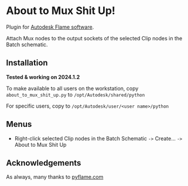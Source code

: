 # About to Mux Shit Up!

Plugin for [Autodesk Flame software](http://www.autodesk.com/products/flame).

Attach Mux nodes to the output sockets of the selected Clip nodes in the Batch schematic.

## Installation
**Tested & working on 2024.1.2**

To make available to all users on the workstation, copy `about_to_mux_shit_up.py` to `/opt/Autodesk/shared/python`

For specific users, copy to `/opt/Autodesk/user/<user name>/python`

## Menus
- Right-click selected Clip nodes in the Batch Schematic `->` Create... `->` About to Mux Shit Up

## Acknowledgements
As always, many thanks to [pyflame.com](http://www.pyflame.com)
